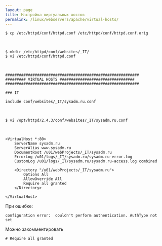 ```yaml
---
layout: page
title: Настройка виртуальных хостов
permalink: /linux/webservers/apache/virtual-hosts/
---
```



    $ cp /etc/httpd/conf/httpd.conf /etc/httpd/conf/httpd.conf.orig

<br/>


    $ mkdir /etc/httpd/conf/websites/_IT/
    $ vi /etc/httpd/conf/httpd.conf

<br/>

    ###########################################################
    ######### VIRTUAL HOSTS #################################
    ###########################################################

    ### IT

    include conf/websites/_IT/sysadm.ru.conf

<br/>

    $ vi /opt/httpd/2.4.3/conf/websites/_IT/sysadm.ru.conf

<br/>

    <VirtualHost *:80>
        ServerName sysadm.ru
        ServerAlias www.sysadm.ru
        DocumentRoot /u01/webProjects/_IT/sysadm.ru
        ErrorLog /u01/logs/_IT/sysadm.ru/sysadm.ru-error.log
        CustomLog /u01/logs/_IT/sysadm.ru/sysadm.ru-access.log combined

        <Directory "/u01/webProjects/_IT/sysadm.ru">
            Options All
            AllowOverride All
            Require all granted
        </Directory>

    </VirtualHost>


При ошибке:

    configuration error:  couldn't perform authentication. AuthType not set

Можно закомментировать

    # Require all granted
